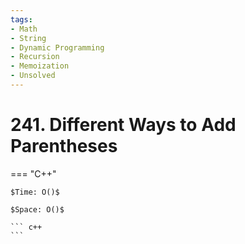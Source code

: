```yaml
---
tags:
- Math
- String
- Dynamic Programming
- Recursion
- Memoization
- Unsolved
---
```



# 241. Different Ways to Add Parentheses

=== "C++"

    $Time: O()$

    $Space: O()$

    ``` c++
    ```